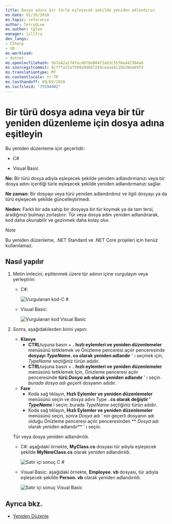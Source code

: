 ```yaml
---
title: Dosya adını bir türle eşleşecek şekilde yeniden adlandırın
ms.date: 01/26/2018
ms.topic: reference
author: TerryGLee
ms.author: tglee
manager: jillfra
dev_langs:
- CSharp
- VB
ms.workload:
- dotnet
ms.openlocfilehash: 5b7a42a174fecd078e804f2ab3c35fbe442364a6
ms.sourcegitcommit: 6cfffa72af599a9d667249caaaa411bb28ea69fd
ms.translationtype: MT
ms.contentlocale: tr-TR
ms.lasthandoff: 09/02/2020
ms.locfileid: "75594402"
---
```

# <a name="sync-a-type-to-a-filename-or-a-filename-to-a-type-refactoring"></a>Bir türü dosya adına veya bir tür yeniden düzenleme için dosya adına eşitleyin

Bu yeniden düzenleme için geçerlidir:

- C#

- Visual Basic

**Ne:** Bir türü dosya adıyla eşleşecek şekilde yeniden adlandırmanızı veya bir dosya adını içerdiği türle eşleşecek şekilde yeniden adlandırmanızı sağlar.

**Ne zaman:** Bir dosyayı veya türü yeniden adlandırdınız ve ilgili dosyayı ya da türü eşleşecek şekilde güncelleştirmedi.

**Neden:** Farklı bir ada sahip bir dosyaya bir tür koymak ya da tam tersi, aradığınızı bulmayı zorlaştırır. Tür veya dosya adını yeniden adlandırarak, kod daha okunabilir ve gezinmek daha kolay olur.

> [!NOTE]
> Bu yeniden düzenleme, .NET Standard ve .NET Core projeleri için henüz kullanılamaz.

## <a name="how-to"></a>Nasıl yapılır

1. Metin imlecini, eşitlenmek üzere tür adının içine vurgulayın veya yerleştirin:

   - C#:

       ![Vurgulanan kod-C #](media/synctype-highlight-cs.png)

   - Visual Basic:

       ![Vurgulanan kod Visual Basic](media/synctype-highlight-vb.png)

2. Sonra, aşağıdakilerden birini yapın:

   - **Klavye**
      - **CTRL**tuşuna basın + **.** **hızlı eylemleri ve yeniden düzenlemeler** menüsünü tetiklemek ve Önizleme penceresi açılır penceresinde **dosyayı *TypeName*. cs olarak yeniden adlandır** ' ı seçmek için, *TypeName* seçtiğiniz türün adıdır.
      - **CTRL**tuşuna basın + **.** **hızlı eylemleri ve yeniden düzenlemeler** menüsünü tetiklemek Için, Önizleme penceresi açılır penceresinde **türü _Dosya_ adı olarak yeniden adlandır** ' ı seçin *. burada dosya adı geçerli* dosyanın adıdır.
   - **Fare**
      - Koda sağ tıklayın, **Hızlı Eylemler ve yeniden düzenlemeler** menüsünü seçin ve dosya adını Type **. cs olarak değiştir ' *TypeName*** i seçin; burada *TypeName* seçtiğiniz türün adıdır.
      - Koda sağ tıklayın, **Hızlı Eylemler ve yeniden düzenlemeler** menüsünü seçin, sonra *Dosya* adı ' nın geçerli dosyanın adı olduğu Önizleme penceresi açılır penceresinden ** _Dosya_ adı olarak yeniden adlandır** ' ı seçin.

   Tür veya dosya yeniden adlandırıldı.

   - C#: aşağıdaki örnekte, **MyClass.cs** dosyası tür adıyla eşleşecek şekilde **MyNewClass.cs** olarak yeniden adlandırıldı.

       ![Satır içi sonuç C #](media/synctype-result-cs.png)

   - Visual Basic: aşağıdaki örnekte, **Employee. vb** dosyası, tür adıyla eşleşecek şekilde **Person. vb** olarak yeniden adlandırıldı.

       ![Satır içi sonuç Visual Basic](media/synctype-result-vb.png)

## <a name="see-also"></a>Ayrıca bkz.

- [Yeniden Düzenle](../refactoring-in-visual-studio.md)

